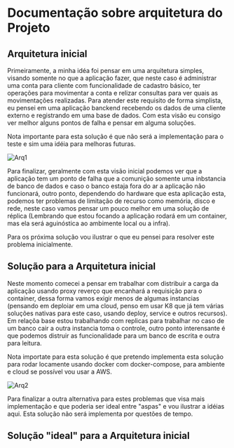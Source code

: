 # Documentação sobre arquitetura do Projeto

## Arquitetura inicial

Primeiramente, a minha idéa foi pensar em uma arquitetura simples, visando somente no que a aplicação fazer, que neste caso é administrar uma conta para cliente com funcionalidade de cadastro básico, ter operações para movimentar a conta e relizar consultas para ver quais as movimentações realizadas. Para atender este requisito de forma simplista, eu pensei em uma aplicação banckend recebendo os dados de uma cliente externo e registrando em uma base de dados. Com esta visão eu consigo ver melhor alguns pontos de falha e pensar em alguma soluções.

Nota importante para esta solução é que não será a implementação para o teste e sim uma idéia para melhoras futuras.

![Arq1](https://github.com/ander-f-silva/account-service/blob/main/document/image/start_architecture.png)

Para finalizar, geralmente com esta visão inicial podemos ver que a aplicação tem um ponto de falha que a comunição somente uma inbstancia de banco de dados e caso o banco estaja fora do ar a aplicação não funcionará, outro ponto, dependendo do hardware que esta aplicação esta, podemos ter problemas de limitação de recurso como memória, disco e rede, neste caso vamos pensar um pouco melhor em uma solução de réplica (Lembrando que estou focando a aplicação rodará em um container, mas ela será aguinóstica ao ambimente local ou a infra). 

Para os próxima solução vou ilustrar o que eu pensei para resolver este problema inicialmente. 


## Solução para a Arquitetura inicial

Neste momento comecei a pensar em trabalhar com distribuir a carga da aplicação usando proxy reverço que encanhará a requisição para o container, dessa forma vamos exigir menos de algumas instancias (pensando em deploiar em uma cloud, penso em usar K8 que já tem várias soluções nativas para este caso, usando deploy, service e outros recursos). Em relaçõa base estou trabalhando com replicas para trabalhar no caso de um banco cair a outra instancia toma o controle, outro ponto interensante é que podemos distruir as funcionalidade para um banco de escrita e outra para leitura.

Nota importate para esta solução é que pretendo implementa esta solução para rodar locamente usando docker com docker-compose, para ambiente e cloud se possível vou usar a AWS.

![Arq2](https://github.com/ander-f-silva/account-service/blob/main/document/image/second_architecture.png)

Para finalizar a outra alternativa para estes problemas que visa mais implementação e que poderia ser ideal entre "aspas" e vou ilustrar a idéias aqui. Esta solução não será implementa por questões de tempo.

## Solução "ideal" para a Arquitetura inicial
